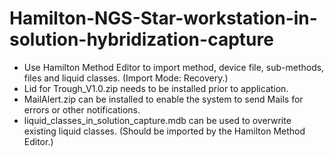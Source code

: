 # Hamilton-NGS-Star-workstation-in-solution-hybridization-capture
+ Use Hamilton Method Editor to import method, device file, sub-methods, files and liquid classes.
(Import Mode: Recovery.)
+ Lid for Trough_V1.0.zip needs to be installed prior to application.
+ MailAlert.zip can be installed to enable the system to send Mails for errors or other notifications.
+ liquid_classes_in_solution_capture.mdb can be used to overwrite existing liquid classes. (Should be imported by the Hamilton Method Editor.)
